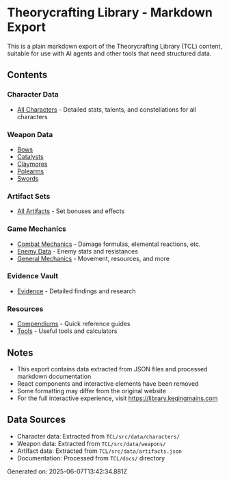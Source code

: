 # Theorycrafting Library - Markdown Export

This is a plain markdown export of the Theorycrafting Library (TCL) content, suitable for use with AI agents and other tools that need structured data.

## Contents

### Character Data
- [All Characters](./characters/) - Detailed stats, talents, and constellations for all characters

### Weapon Data
- [Bows](./weapons/bow/)
- [Catalysts](./weapons/catalyst/)
- [Claymores](./weapons/claymore/)
- [Polearms](./weapons/polearm/)
- [Swords](./weapons/sword/)

### Artifact Sets
- [All Artifacts](./artifacts/) - Set bonuses and effects

### Game Mechanics
- [Combat Mechanics](./combat-mechanics/) - Damage formulas, elemental reactions, etc.
- [Enemy Data](./enemy-data/) - Enemy stats and resistances
- [General Mechanics](./general-mechanics/) - Movement, resources, and more

### Evidence Vault
- [Evidence](./evidence/) - Detailed findings and research

### Resources
- [Compendiums](./resources/compendiums/) - Quick reference guides
- [Tools](./resources/tools/) - Useful tools and calculators

## Notes

- This export contains data extracted from JSON files and processed markdown documentation
- React components and interactive elements have been removed
- Some formatting may differ from the original website
- For the full interactive experience, visit https://library.keqingmains.com

## Data Sources

- Character data: Extracted from `TCL/src/data/characters/`
- Weapon data: Extracted from `TCL/src/data/weapons/`
- Artifact data: Extracted from `TCL/src/data/artifacts.json`
- Documentation: Processed from `TCL/docs/` directory

Generated on: 2025-06-07T13:42:34.881Z
